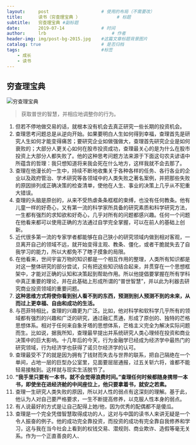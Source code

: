 ```yaml
---
layout:     post   				    # 使用的布局（不需要改）
title:      读书（穷查理宝典 ）				# 标题 
subtitle:   穷查理宝典 #副标题
date:       2019-07-14 				# 时间
author:     lrb 						# 作者
header-img: img/post-bg-2015.jpg 	#这篇文章标题背景图片
catalog: true 						# 是否归档
tags:								#标签
    - 成长
    - 读书
---
```

##  穷查理宝典
![穷查理宝典](http://ww3.sinaimg.cn/large/006tNc79ly1g4zniep4sjj30u0143dhe.jpg)

> 获取普世的智慧，并相应地调整你的行为。


1. 但若不停地做交易的话，就根本没有机会去真正研究一些长期的投资机会。
2. 查理思考问题总是从逆向开始。如果要明白人生如何得到幸福，查理首先是研究人生如何才能变得痛苦；要研究企业如做强做大，查理首先研究企业是如何衰败的；大部分人更关心如何在股市投资成功，查理最关心的是为什么在股市投资上大部分人都失败了。他的这种思考问题方法来源于下面这句农夫谚语中所蕴含的哲理：我只想知道将来我会死在什么地方，这样我就不会去那了。
3. 查理在他漫长的一生中，持续不断地收集关于各种各样的任务、各行各业的企业以及政府管治、学术研究等各领域中的人类失败之著名案例，并把那些失败的原因排列成正确决策的检查清单，使他在人生、事业的决策上几乎从不犯重大错误。
4. 查理的头脑是原创的，从来不受热虐条条框框的束缚，也没有任何教条。他有儿童一样的好奇心，又有第一流的科学家所具备的研究素质和科学研究方法，一生都有强烈的求知欲和好奇心，几乎对所有的问题都感兴趣。任何一个问题在他看来都可以使用正确的方法通过自学完全掌握，可以在前人的基础上创新。
5. 近代很多第一流的专家学者都能够在自己狭小的研究领域内做到相对客观，一旦离开自己的领域不远，就开始变得主观、教条、僵化，或者干脆就失去了自我学习的能力，所以大都免不了瞎子摸象的局限。
6. 在他看来，世间宇宙万物的知识都是一个相互作用的整理，人类所有知识都是对这一整体研究的部分尝试，只有把这些知识结合起来，并贯穿在一个思想框架中，才能对正确的认知和决策起到帮助作用。所以他提倡要掌握在所有学科中真正重要的理论，并在此基础上形成所谓的“普世智慧”，并以此为利器去研究商业投资领域的重要问题。
7. **这种思维方式将使你看到别人看不到的东西，预测到别人预测不到的未来，从而过上更幸福、自由和成功的生活。**
8. 与芭菲特相比，查理的兴趣更为广泛。比如，他对科学和软科学几乎所有的领域都有强烈的兴趣和广泛的研究，通过融汇贯通，形成了原创的、独特的芒格思想体系。相对于任何来自象牙塔的思想体系，芒格主义完全为解决实际问题而生。比如说，据我所知，查理最早提出并系统研究人类心理倾在投资和商业决策中的巨大影响。十几年后的今天，行为金融学已经成为经济学中最热门的研究领域，行为经济学也获得了诺贝尔经济学的认可。
9. 查理最受不了的就是因为拥有了钱财而失去与世界的联系，把自己隔绝在一个单间，占地一层的巨型办公室里，见面要层层通报，过五关斩六将，谁都不能轻易接触到。这样就与现实生活脱节了。
10. **“我手里只要有一本书，就不会觉得浪费时间。”查理任何时候都随身携带一本书，即使坐在进经济舱的中间座位上，他只要拿着书，就安之若素。**
11. 查理一生研究人类失败的原因，所以对人性的弱点有这深刻的理解。基于此，他认为人对自己要严格要求，一生不断提高修养，以克服人性本身的弱点。
12. 有人说最好的方式是让自己配得上她/他，因为优秀的配偶都不是傻瓜。
13. 查理是一个完全凭借智慧取得成功的人，这对与中国的读书人来讲无疑是一个令人振奋的例子。他的成功完全靠投资，而投资的成功有完全靠自我修养和学习，这与我在当今社会上看到的权钱交易、潜规则、商业欺诈、造假等毫无关系。作为一个正直善良的人、

















